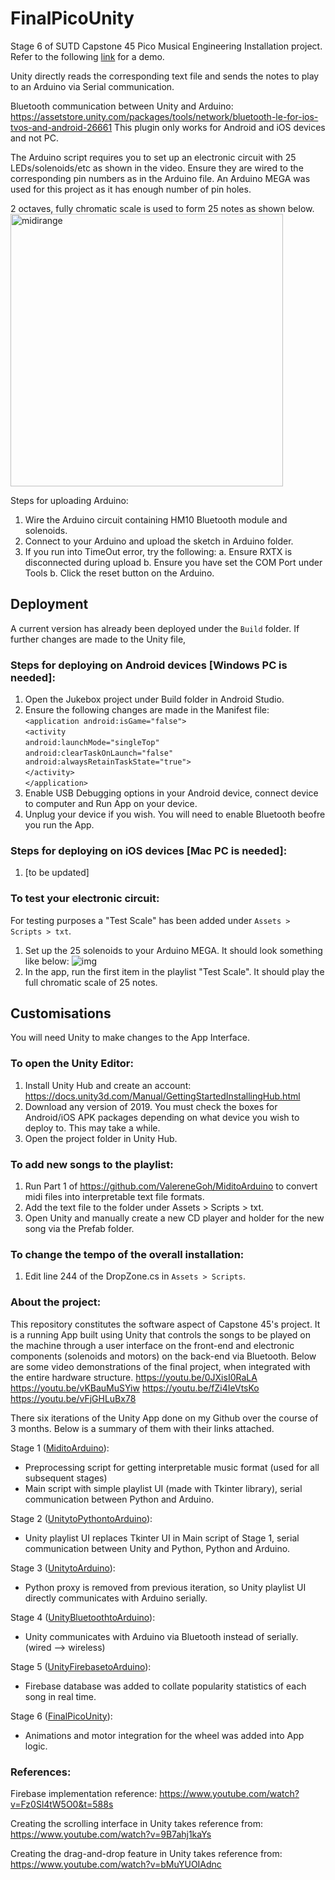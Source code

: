 # FinalPicoUnity
Stage 6 of SUTD Capstone 45 Pico Musical Engineering Installation project.<br/>
Refer to the following [link](https://youtu.be/EubplCl5Q8s) for a demo.

Unity directly reads the corresponding text file and sends the notes to play to an Arduino via Serial communication.

Bluetooth communication between Unity and Arduino: https://assetstore.unity.com/packages/tools/network/bluetooth-le-for-ios-tvos-and-android-26661
This plugin only works for Android and iOS devices and not PC.

The Arduino script requires you to set up an electronic circuit with 25 LEDs/solenoids/etc as shown in the video. Ensure they are wired to the corresponding pin numbers as in the Arduino file. An Arduino MEGA was used for this project as it has enough number of pin holes.

2 octaves, fully chromatic scale is used to form 25 notes as shown below.
<img width="436" alt="midirange" src="https://user-images.githubusercontent.com/23626462/61297441-d77fdb80-a80e-11e9-857d-ced140331160.PNG">

Steps for uploading Arduino:
1. Wire the Arduino circuit containing HM10 Bluetooth module and solenoids.
2. Connect to your Arduino and upload the sketch in Arduino folder. 
3. If you run into TimeOut error, try the following:
  a. Ensure RXTX is disconnected during upload
  b. Ensure you have set the COM Port under Tools
  b. Click the reset button on the Arduino.

## Deployment
A current version has already been deployed under the `Build` folder. If further changes are made to the Unity file, 

### Steps for deploying on Android devices [Windows PC is needed]:
1. Open the Jukebox project under Build folder in Android Studio.
2. Ensure the following changes are made in the Manifest file: </br>
  `<application android:isGame="false">` </br>
    `<activity`  </br>
      `android:launchMode="singleTop"`  </br>
      `android:clearTaskOnLaunch="false" android:alwaysRetainTaskState="true">` </br>
    `</activity>` </br>
  `</application>`
3. Enable USB Debugging options in your Android device, connect device to computer and Run App on your device.
4. Unplug your device if you wish. You will need to enable Bluetooth beofre you run the App.

### Steps for deploying on  iOS devices [Mac PC is needed]:
1. [to be updated]

### To test your electronic circuit:
For testing purposes a "Test Scale" has been added under `Assets > Scripts > txt`.
1. Set up the 25 solenoids to your Arduino MEGA. It should look something like below:
![img](https://user-images.githubusercontent.com/23626462/61359978-14e87580-a8b0-11e9-82e7-bcc2f16c1cfd.jpg)
2. In the app, run the first item in the playlist "Test Scale". It should play the full chromatic scale of 25 notes.

## Customisations
You will need Unity to make changes to the App Interface.

### To open the Unity Editor:
1. Install Unity Hub and create an account: https://docs.unity3d.com/Manual/GettingStartedInstallingHub.html
2. Download any version of 2019. You must check the boxes for Android/iOS APK packages depending on what device you wish to deploy to. This may take a while.
3. Open the project folder in Unity Hub.

### To add new songs to the playlist:
1. Run Part 1 of https://github.com/ValereneGoh/MiditoArduino to convert midi files into interpretable text file formats.
2. Add the text file to the folder under Assets > Scripts > txt.
3. Open Unity and manually create a new CD player and holder for the new song via the Prefab folder.

### To change the tempo of the overall installation:
1. Edit line 244 of the DropZone.cs in `Assets > Scripts`.

### About the project:
This repository constitutes the software aspect of Capstone 45's project. It is a running App built using Unity that controls the songs to be played on the machine through a user interface on the front-end and electronic components (solenoids and motors) on the back-end via Bluetooth. Below are some video demonstrations of the final project, when integrated with the entire hardware structure.
https://youtu.be/0JXisI0RaLA
https://youtu.be/vKBauMuSYiw
https://youtu.be/fZi4IeVtsKo
https://youtu.be/vFjGHLuBx78

There six iterations of the Unity App done on my Github over the course of 3 months. Below is a summary of them with their links attached.

Stage 1 ([MiditoArduino](https://github.com/ValereneGoh/MiditoArduino)): 
- Preprocessing script for getting interpretable music format (used for all subsequent stages)
- Main script with simple playlist UI (made with Tkinter library), serial communication between Python and Arduino.

Stage 2 ([UnitytoPythontoArduino](https://github.com/ValereneGoh/UnitytoPythontoArduino)): 
- Unity playlist UI replaces Tkinter UI in Main script of Stage 1, serial communication between Unity and Python, Python and Arduino.

Stage 3 ([UnitytoArduino](https://github.com/ValereneGoh/UnitytoArduino)):
- Python proxy is removed from previous iteration, so Unity playlist UI directly communicates with Arduino serially.

Stage 4 ([UnityBluetoothtoArduino](https://github.com/ValereneGoh/UnityBluetoothtoArduino)):
- Unity communicates with Arduino via Bluetooth instead of serially. (wired --> wireless)

Stage 5 ([UnityFirebasetoArduino](https://github.com/ValereneGoh/UnityFirebasetoArduino)):
- Firebase database was added to collate popularity statistics of each song in real time.

Stage 6 ([FinalPicoUnity](https://github.com/ValereneGoh/FinalPicoUnity)):
- Animations and motor integration for the wheel was added into App logic.

### References:
Firebase implementation reference: https://www.youtube.com/watch?v=Fz0Sl4tW5O0&t=588s

Creating the scrolling interface in Unity takes reference from: https://www.youtube.com/watch?v=9B7ahj1kaYs

Creating the drag-and-drop feature in Unity takes reference from: https://www.youtube.com/watch?v=bMuYUOIAdnc
